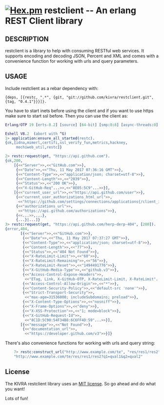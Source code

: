 [![Hex.pm](https://img.shields.io/hexpm/v/restc.svg?maxAge=2592000)](https://hex.pm/packages/restc) restclient -- An erlang REST Client library
====================================

## DESCRIPTION

restclient is a library to help with consuming RESTful web services. It supports
encoding and decoding JSON, Percent and XML and comes with a convenience
function for working with urls and query parameters.

## USAGE

Include restclient as a rebar dependency with:

	{deps, [{restc, ".*", {git, "git://github.com/kivra/restclient.git", {tag, "0.4.1"}}}]}.

You have to start inets before using the client and if you want to use https make sure to start ssl before.
Then you can use the client as:

``` erlang
Erlang/OTP 19 [erts-8.2] [source] [64-bit] [smp:8:8] [async-threads:0] [kernel-poll:false]

Eshell V8.2  (abort with ^G)
1> application:ensure_all_started(restc).
{ok,[idna,mimerl,certifi,ssl_verify_fun,metrics,hackney,
     mochiweb_util,restc]}

2> restc:request(get, "https://api.github.com").
{ok,200,
    [{<<"Server">>,<<"GitHub.com">>},
     {<<"Date">>,<<"Thu, 11 May 2017 07:36:16 GMT">>},
     {<<"Content-Type">>,<<"application/json; charset=utf-8">>},
     {<<"Content-Length">>,<<"2039">>},
     {<<"Status">>,<<"200 OK">>},
     {<<"X-GitHub-Req"...>>,<<"8E05:5C9"...>>}],
    [{<<"current_user_url">>,<<"https://api.github.com/user">>},
     {<<"current_user_authorizations_html_url">>,
      <<"https://github.com/settings/connections/applications{/client_id}">>},
     {<<"authorizations_url">>,
      <<"https://api.github.com/authorizations">>},
     {<<...>>,...},
     {...}|...]}
3> restc:request(get, "https://api.github.com/herp-derp-404", [200]).
{error,404,
       [{<<"Server">>,<<"GitHub.com">>},
        {<<"Date">>,<<"Thu, 11 May 2017 07:37:27 GMT">>},
        {<<"Content-Type">>,<<"application/json; charset=utf-8">>},
        {<<"Content-Length">>,<<"77">>},
        {<<"Status">>,<<"404 Not Found">>},
        {<<"X-RateLimit-Limit">>,<<"60">>},
        {<<"X-RateLimit-Remaining">>,<<"56">>},
        {<<"X-RateLimit-Reset">>,<<"1494491776">>},
        {<<"X-GitHub-Media-Type">>,<<"github.v3">>},
        {<<"Access-Control-Expose-Headers">>,
         <<"ETag, Link, X-GitHub-OTP, X-RateLimit-Limit, X-RateLimit"...>>},
        {<<"Access-Control-Allow-Origin">>,<<"*">>},
        {<<"Content-Security-Policy">>,<<"default-src 'none'">>},
        {<<"Strict-Transport-Security">>,
         <<"max-age=31536000; includeSubdomains; preload">>},
        {<<"X-Content-Type-Options">>,<<"nosniff">>},
        {<<"X-Frame-Options">>,<<"deny">>},
        {<<"X-XSS-Protection">>,<<"1; mode=block">>},
        {<<"X-GitHub-Request-Id">>,
         <<"8C1D:5C90:54F34B8:6C6FF4D:59"...>>}],
       [{<<"message">>,<<"Not Found">>},
        {<<"documentation_url">>,
         <<"https://developer.github.com/v3">>}]}

```

There's also convenience functions for working with urls and query string:

``` erlang
	7> restc:construct_url("http://www.example.com/te", "res/res1/res2", [{"q1", "qval1"}, {"q2", "qval2"}]).
	"http://www.example.com/te/res/res1/res2?q1=qval1&q2=qval2"
```

## License
The KIVRA restclient library uses an [MIT license](http://en.wikipedia.org/wiki/MIT_License). So go ahead and do what
you want!

Lots of fun!
